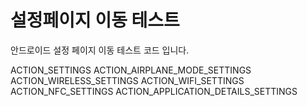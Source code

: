 설정페이지 이동 테스트
=================

안드로이드 설정 페이지 이동 테스트 코드 입니다.

ACTION_SETTINGS
ACTION_AIRPLANE_MODE_SETTINGS
ACTION_WIRELESS_SETTINGS
ACTION_WIFI_SETTINGS
ACTION_NFC_SETTINGS
ACTION_APPLICATION_DETAILS_SETTINGS
